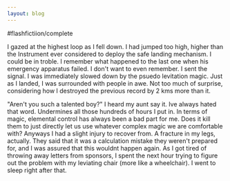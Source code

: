 ```yaml
---
layout: blog
---
```


#flashfictiion/complete

I gazed at the highest loop as I fell down. I had jumped too high, higher than the Instrument ever considered to deploy the safe landing mechanism. I could be in troble. I remember what happened to the last one when his emergency apparatus failed. I don't want to even remember. I sent the signal. I was immediately slowed down by the psuedo levitation magic. Just as I landed, I was surrounded with people in awe. Not too much of surprise, considering how I destroyed the previous record by 2 kms more than it.

"Aren't you such a talented boy?" I heard my aunt say it. Ive always hated that word. Undermines all those hundreds of hours I put in. In terms of magic, elemental control has always been a bad part for me. Does it kill them to just directly let us use whatever complex magic we are comfortable with? Anyways I had a slight injury to recover from. A fracture in my legs, actually. They said that it was a calculation mistake they weren't prepared for, and I was assured that this wouldnt happen again. As I got tired of throwing away letters from sponsors, I spent the next hour trying to figure out the problem with my leviating chair (more like a wheelchair). I went to sleep right after that.

